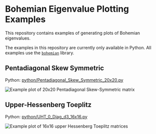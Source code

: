 # Bohemian Eigenvalue Plotting Examples

This repository contains examples of generating plots of Bohemian eigenvalues.

The examples in this repository are currently only available in Python. All examples use the [`bohemian`](https://github.com/BohemianMatrices/bohemian-python) library.

## Pentadiagonal Skew Symmetric
Python: [python/Pentadiagonal_Skew_Symmetric_20x20.py](python/Pentadiagonal_Skew_Symmetric_20x20.py)

![Example plot of 20x20 Pentadiagonal Skew-Symmetric matrix](http://assets.bohemianmatrices.com/gallery/Pentadiagonal_Skew_Symmetric_20x20.jpg)

## Upper-Hessenberg Toeplitz
Python: [python/UHT_0_Diag_d3_16x16.py](python/UHT_0_Diag_d3_16x16.py)

![Example plot of 16x16 upper Hessenberg Toeplitz matrices](http://assets.bohemianmatrices.com/gallery/UHT_0_Diag_d3_16x16.jpg)
